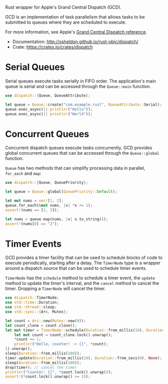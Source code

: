 Rust wrapper for Apple's Grand Central Dispatch (GCD).

GCD is an implementation of task parallelism that allows tasks to be submitted
to queues where they are scheduled to execute.

For more information, see Apple's [Grand Central Dispatch reference](
https://developer.apple.com/library/mac/documentation/Performance/Reference/GCD_libdispatch_Ref/index.html).

* Documentation: http://ssheldon.github.io/rust-objc/dispatch/
* Crate: https://crates.io/crates/dispatch

# Serial Queues

Serial queues execute tasks serially in FIFO order. The application's main
queue is serial and can be accessed through the `Queue::main` function.

``` rust
use dispatch::{Queue, QueueAttribute};

let queue = Queue::create("com.example.rust", QueueAttribute::Serial);
queue.exec_async(|| println!("Hello"));
queue.exec_async(|| println!("World"));
```

# Concurrent Queues

Concurrent dispatch queues execute tasks concurrently. GCD provides global
concurrent queues that can be accessed through the `Queue::global` function.

`Queue` has two methods that can simplify processing data in parallel,
`for_each` and `map`:

``` rust
use dispatch::{Queue, QueuePriority};

let queue = Queue::global(QueuePriority::Default);

let mut nums = vec![1, 2];
queue.for_each(&mut nums, |x| *x += 1);
assert!(nums == [2, 3]);

let nums = queue.map(nums, |x| x.to_string());
assert!(nums[0] == "2");
```

# Timer Events

GCD provides a timer facility that can be used to schedule blocks of code to
execute periodically, starting after a delay. The `TimerNode` type is a wrapper
around a dispatch source that can be used to schedule timer events.

`TimerNode` has the `schedule` method to schedule a timer event, the `update`
method to update the timer's interval, and the `cancel` method to cancel the
timer. Dropping a `TimerNode` will cancel the timer.

```rust
use dispatch::TimerNode;
use std::time::Duration;
use std::thread::sleep;
use std::sync::{Arc, Mutex};

let count = Arc::new(Mutex::new(0));
let count_clone = count.clone();
let mut timer = TimerNode::schedule(Duration::from_millis(10), Duration::from_secs(0), None, move || {
    let mut count = count_clone.lock().unwrap();
    *count += 1;
    println!("Hello, counter! -> {}", *count);
}).unwrap();
sleep(Duration::from_millis(100));
timer.update(Duration::from_millis(20), Duration::from_secs(0), None); // change the time period
sleep(Duration::from_millis(100));
drop(timer); // cancel the timer
println!("Counter: {}", *count.lock().unwrap());
assert!(*count.lock().unwrap() >= 15);
```